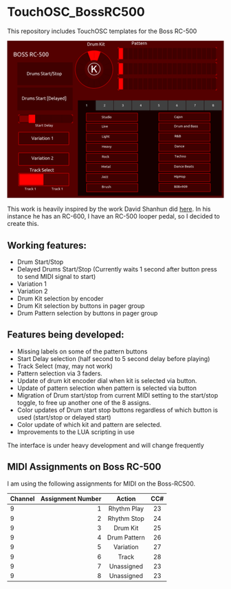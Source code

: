 # TouchOSC_BossRC500
This repository includes TouchOSC templates for the Boss RC-500

![BossRC500](./images/Touch_OSC_BossRC500.png)

This work is heavily inspired by the work David Shanhun did [here](https://www.youtube.com/watch?v=DHOD1wRqrK8&t=1004s). In his instance
he has an RC-600, I have an RC-500 looper pedal, so I decided to create this.

## Working features:
* Drum Start/Stop
* Delayed Drums Start/Stop (Currently waits 1 second after button press to send MIDI signal to start)
* Variation 1
* Variation 2
* Drum Kit selection by encoder
* Drum Kit selection by buttons in pager group
* Drum Pattern selection by buttons in pager group

## Features being developed:
* Missing labels on some of the pattern buttons
* Start Delay selection (half second to 5 second delay before playing)
* Track Select (may, may not work)
* Pattern selection via 3 faders.
* Update of drum kit encoder dial when kit is selected via button.
* Update of pattern selection when pattern is selected via button
* Migration of Drum start/stop from current MIDI setting to the start/stop toggle, to free up another one of the 8 assigns.
* Color updates of Drum start stop buttons regardless of which button is used (start/stop or delayed start)
* Color update of which kit and pattern are selected.
* Improvements to the LUA scripting in use

The interface is under heavy development and will change frequently

## MIDI Assignments on Boss RC-500

I am using the following assignments for MIDI on the Boss-RC500. 

Channel | Assignment Number | Action | CC# 
| :--- | ---: | :---: | :---:
9  | 1 | Rhythm Play | 23
9  | 2 |Rhythm Stop | 24
9  | 3 |Drum Kit | 25
9  | 4 |Drum Pattern | 26
9  | 5 |Variation| 27
9  | 6 |Track | 28
9  | 7 |Unassigned | 23
9  | 8 |Unassigned | 23

